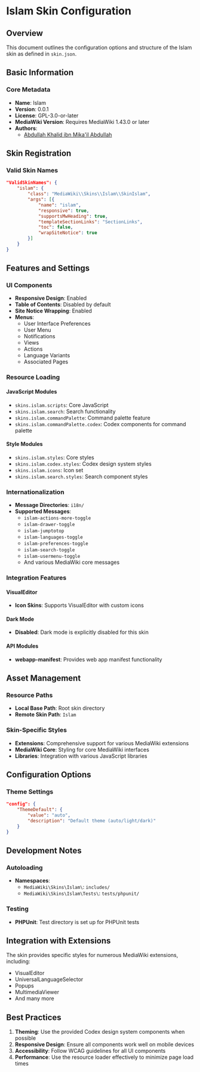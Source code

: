 # Islam Skin Configuration

## Overview
This document outlines the configuration options and structure of the Islam skin as defined in `skin.json`.

## Basic Information

### Core Metadata
- **Name**: Islam
- **Version**: 0.0.1
- **License**: GPL-3.0-or-later
- **MediaWiki Version**: Requires MediaWiki 1.43.0 or later
- **Authors**:
  - [Abdullah Khalid ibn Mika'il Abdullah](https://muslim.wiki/User:Abdullah_Khalid_ibn_Mika'il_Abdullah)

## Skin Registration

### Valid Skin Names
```json
"ValidSkinNames": {
    "islam": {
        "class": "MediaWiki\\Skins\\Islam\\SkinIslam",
        "args": [{
            "name": "islam",
            "responsive": true,
            "supportsMwHeading": true,
            "templateSectionLinks": "SectionLinks",
            "toc": false,
            "wrapSiteNotice": true
        }]
    }
}
```

## Features and Settings

### UI Components
- **Responsive Design**: Enabled
- **Table of Contents**: Disabled by default
- **Site Notice Wrapping**: Enabled
- **Menus**:
  - User Interface Preferences
  - User Menu
  - Notifications
  - Views
  - Actions
  - Language Variants
  - Associated Pages

### Resource Loading

#### JavaScript Modules
- `skins.islam.scripts`: Core JavaScript
- `skins.islam.search`: Search functionality
- `skins.islam.commandPalette`: Command palette feature
- `skins.islam.commandPalette.codex`: Codex components for command palette

#### Style Modules
- `skins.islam.styles`: Core styles
- `skins.islam.codex.styles`: Codex design system styles
- `skins.islam.icons`: Icon set
- `skins.islam.search.styles`: Search component styles

### Internationalization
- **Message Directories**: `i18n/`
- **Supported Messages**:
  - `islam-actions-more-toggle`
  - `islam-drawer-toggle`
  - `islam-jumptotop`
  - `islam-languages-toggle`
  - `islam-preferences-toggle`
  - `islam-search-toggle`
  - `islam-usermenu-toggle`
  - And various MediaWiki core messages

### Integration Features

#### VisualEditor
- **Icon Skins**: Supports VisualEditor with custom icons

#### Dark Mode
- **Disabled**: Dark mode is explicitly disabled for this skin

#### API Modules
- **webapp-manifest**: Provides web app manifest functionality

## Asset Management

### Resource Paths
- **Local Base Path**: Root skin directory
- **Remote Skin Path**: `Islam`

### Skin-Specific Styles
- **Extensions**: Comprehensive support for various MediaWiki extensions
- **MediaWiki Core**: Styling for core MediaWiki interfaces
- **Libraries**: Integration with various JavaScript libraries

## Configuration Options

### Theme Settings
```json
"config": {
    "ThemeDefault": {
        "value": "auto",
        "description": "Default theme (auto/light/dark)"
    }
}
```

## Development Notes

### Autoloading
- **Namespaces**:
  - `MediaWiki\Skins\Islam\`: `includes/`
  - `MediaWiki\Skins\Islam\Tests\`: `tests/phpunit/`

### Testing
- **PHPUnit**: Test directory is set up for PHPUnit tests

## Integration with Extensions
The skin provides specific styles for numerous MediaWiki extensions, including:
- VisualEditor
- UniversalLanguageSelector
- Popups
- MultimediaViewer
- And many more

## Best Practices
1. **Theming**: Use the provided Codex design system components when possible
2. **Responsive Design**: Ensure all components work well on mobile devices
3. **Accessibility**: Follow WCAG guidelines for all UI components
4. **Performance**: Use the resource loader effectively to minimize page load times
